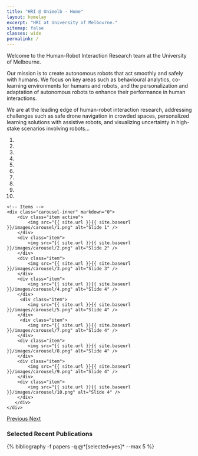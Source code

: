 ```yaml
---
title: "HRI @ Unimelb - Home"
layout: homelay
excerpt: "HRI at University of Melbourne."
sitemap: false
classes: wide
permalink: /
---
```



<div>

Welcome to the Human-Robot Interaction Research team at the University of Melbourne. 

Our mission is to create autonomous robots that act smoothly and safely with humans. We focus on key areas such as behavioural analytics, co-learning environments for humans and robots, and the personalization and adaptation of autonomous robots to enhance their performance in human interactions.

We are at the leading edge of human-robot interaction research, addressing challenges such as safe drone navigation in crowded spaces, personalized learning solutions with assistive robots, and visualizing uncertainty in high-stake scenarios involving robots...

</div>

<div markdown="0" id="carousel" class="carousel slide" data-ride="carousel" data-interval="4000" data-pause="hover" >
    <!-- Menu -->
    <ol class="carousel-indicators">
        <li data-target="#carousel" data-slide-to="0" class="active"></li>
        <li data-target="#carousel" data-slide-to="1"></li>
        <li data-target="#carousel" data-slide-to="2"></li>
        <li data-target="#carousel" data-slide-to="3"></li>
        <li data-target="#carousel" data-slide-to="4"></li>
        <li data-target="#carousel" data-slide-to="5"></li>
        <li data-target="#carousel" data-slide-to="6"></li>
        <li data-target="#carousel" data-slide-to="7"></li>
        <li data-target="#carousel" data-slide-to="8"></li>
        <li data-target="#carousel" data-slide-to="9"></li>
    </ol>

    <!-- Items -->
    <div class="carousel-inner" markdown="0">
        <div class="item active">
            <img src="{{ site.url }}{{ site.baseurl }}/images/carousel/1.png" alt="Slide 1" />
        </div>
        <div class="item">
            <img src="{{ site.url }}{{ site.baseurl }}/images/carousel/2.png" alt="Slide 2" />
        </div>
        <div class="item">
            <img src="{{ site.url }}{{ site.baseurl }}/images/carousel/3.png" alt="Slide 3" />
        </div>
        <div class="item">
            <img src="{{ site.url }}{{ site.baseurl }}/images/carousel/4.png" alt="Slide 4" />
        </div>
         <div class="item">
            <img src="{{ site.url }}{{ site.baseurl }}/images/carousel/5.png" alt="Slide 4" />
        </div>
         <div class="item">
            <img src="{{ site.url }}{{ site.baseurl }}/images/carousel/7.png" alt="Slide 4" />
        </div>
        <div class="item">
            <img src="{{ site.url }}{{ site.baseurl }}/images/carousel/8.png" alt="Slide 4" />
        </div>
        <div class="item">
            <img src="{{ site.url }}{{ site.baseurl }}/images/carousel/9.png" alt="Slide 4" />
        </div>
        <div class="item">
            <img src="{{ site.url }}{{ site.baseurl }}/images/carousel/10.png" alt="Slide 4" />
        </div>
       </div>
    </div>
  <a class="left carousel-control" href="#carousel" role="button" data-slide="prev">
    <span class="glyphicon glyphicon-chevron-left" aria-hidden="true"></span>
    <span class="sr-only">Previous</span>
  </a>
  <a class="right carousel-control" href="#carousel" role="button" data-slide="next">
    <span class="glyphicon glyphicon-chevron-right" aria-hidden="true"></span>
    <span class="sr-only">Next</span>
  </a>

<!--
<h3> Recent Papers </h3>

<div class="publications">
{% comment %}
{% bibliography -f papers --max 5 %}
{% endcomment %}
</div>
-->

<h3> Selected Recent Publications </h3>

<div class="publications">
{% bibliography -f papers -q @*[selected=yes]* --max 5 %}
</div>
